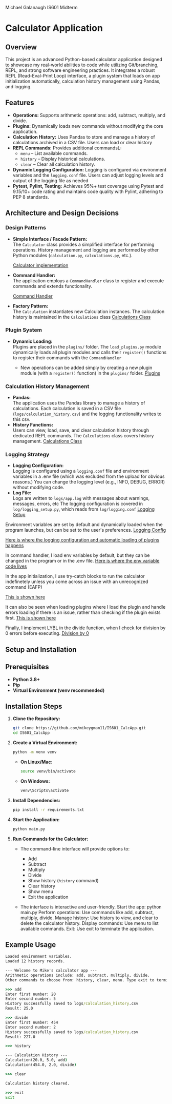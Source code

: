 Michael Galanaugh
IS601 Midterm

# Calculator Application

## Overview
This project is an advanced Python-based calculator application designed to showcase my real-world abilities to code while utilizing Git/branching, REPL, and strong software engineering practices.  It integrates a robust REPL (Read-Eval-Print Loop) interface, a plugin system that loads on app initialization automatically, calculation history management using Pandas, and logging.

## Features
- **Operations:** Supports arithmetic operations: add, subtract, multiply, and divide.
- **Plugins:** Dynamically loads new commands without modifying the core application.
- **Calculation History:** Uses Pandas to store and manage a history of calculations archived in a CSV file. Users can load or clear history
- **REPL Commands:** Provides additional commandsL:
  - `menu` – List available commands.
  - `history` – Display historical calculations.
  - `clear` – Clear all calculation history.
- **Dynamic Logging Configuration:** Logging is configured via environment variables and the `logging.conf` file. Users can adjust logging levels and output of the logging file as needed
- **Pytest, Pylint, Testing:** Achieves 95%+ test coverage using Pytest and 9.15/10+ code rating and maintains code quality with Pylint, adhering to PEP 8 standards.

## Architecture and Design Decisions

### Design Patterns
- **Simple Interface / Facade Pattern:**  
  The `Calculator` class provides a simplified interface for performing operations. History management and logging are performed by other Python modules (`calculation.py`, `calculations.py`, etc.).

  [Calculator implementation](https://github.com/mikeygman11/IS601_Midterm/tree/master/calculator)

- **Command Handler:**  
  The application employs a `CommandHandler` class to register and execute commands and extends functionality.

  [Command Handler](https://github.com/mikeygman11/IS601_Midterm/blob/master/app/__init__.py)
  
- **Factory Pattern:**  
  The `Calculation` instantiates new Calculation instances.
  The calculation history is maintained in the `Calculations` class
  [Calculations Class](https://github.com/mikeygman11/IS601_Midterm/blob/master/calculator/calculations.py)

### Plugin System
- **Dynamic Loading:**  
  Plugins are placed in the `plugins/` folder. The `load_plugins.py` module dynamically loads all plugin modules and calls their `register()` functions to register their commands with the `CommandHandler`

  - New operations can be added simply by creating a new plugin module (with a `register()` function) in the `plugins/` folder.
  [Plugins](https://github.com/mikeygman11/IS601_Midterm/tree/master/plugins)

### Calculation History Management
- **Pandas:**  
  The application uses the Pandas library to manage a history of calculations. Each calculation is saved in a CSV file (`logs/calculation_history.csv`) and the logging functionality writes to this csv.  
- **History Functions:**  
  Users can view, load, save, and clear calculation history through dedicated REPL commands. The `Calculations` class covers history management.
  [Calculations Class](https://github.com/mikeygman11/IS601_Midterm/blob/master/calculator/calculations.py)

### Logging Strategy
- **Logging Configuration:**  
  Logging is configured using a `logging.conf` file and environment variables in a .env file (which was excluded from the upload for obvious reasons.) You can change the logging level (e.g., INFO, DEBUG, ERROR) without modifying code.
- **Log File:**  
  Logs are written to `logs/app.log` with messages about warnings, messages, errors, etc
  The logging configuration is covered in `log/logging_setup.py`, which reads from `log/logging.conf`
  [Logging Setup](https://github.com/mikeygman11/IS601_Midterm/blob/master/log/logging_setup.py)

Environment variables are set by default and dynamically loaded when the program launches, but can be set to the user's preferences.
[Logging Config](https://github.com/mikeygman11/IS601_Midterm/blob/master/log/logging.conf)

[Here is where the logging configuration and automatic loading of plugins happens](https://github.com/mikeygman11/IS601_Midterm/blob/master/plugins/load_plugins.py)

In command handler, I load env variables by default, but they can be changed in the program or in the .env file. 
[Here is where the env variable code lives](https://github.com/mikeygman11/IS601_Midterm/blob/master/app/command_handler.py)

In the app initialization, I use try-catch blocks to run the calculator indefinetely unless you come across an issue with an unrecognized command (EAFP)

[This is shown here](https://github.com/mikeygman11/IS601_Midterm/blob/master/app/__init__.py)

It can also be seen when loading plugins where I load the plugin and handle errors loading if there is an issue, rather than checking if the plugin exists first.
[This is shown here](https://github.com/mikeygman11/IS601_Midterm/blob/master/app/__init__.py)

Finally, I implement LYBL in the divide function, when I check for division by 0 errors before executing.
[Division by 0](https://github.com/mikeygman11/IS601_Midterm/blob/master/plugins/divide_plugin.py)


## Setup and Installation


## Prerequisites
- **Python 3.8+**  
- **Pip**  
- **Virtual Environment (venv recommended)**  

## Installation Steps

1. **Clone the Repository:**
   ```bash
   git clone https://github.com/mikeygman11/IS601_CalcApp.git
   cd IS601_CalcApp
   ```

2. **Create a Virtual Environment:**
   ```bash
   python -m venv venv
   ```

   - **On Linux/Mac:**
     ```bash
     source venv/bin/activate
     ```

   - **On Windows:**
     ```bash
     venv\Scripts\activate
     ```

3. **Install Dependencies:**
   ```bash
   pip install -r requirements.txt
   ```

4. **Start the Application:**
   ```bash
   python main.py
   ```

5. **Run Commands for the Calculator:**
   - The command-line interface will provide options to:
     - Add
     - Subtract
     - Multiply
     - Divide
     - Show history (`history` command)
     - Clear history
     - Show menu
     - Exit the application  

   - The interface is interactive and user-friendly.
Start the app: python main.py
Perform operations: Use commands like add, subtract, multiply, divide.
Manage history: Use history to view, and clear to delete the calculator history.
Display commands: Use menu to list available commands.
Exit: Use exit to terminate the application.
## Example Usage

```cmd
Loaded environment variables.
Loaded 12 history records.

--- Welcome to Mike's calculator app ---
Arithmetic operations include: add, subtract, multiply, divide.
Other commands to choose from: history, clear, menu. Type exit to terminate the application

>>> add
Enter first number: 20
Enter second number: 5
History successfully saved to logs/calculation_history.csv
Result: 25.0

>>> divide
Enter first number: 454
Enter second number: 2
History successfully saved to logs/calculation_history.csv
Result: 227.0

>>> history

--- Calculation History ---
Calculation(20.0, 5.0, add)
Calculation(454.0, 2.0, divide)

>>> clear

Calculation history cleared.

>>> exit
Exit
```